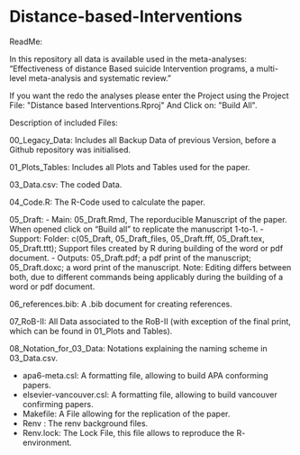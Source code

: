 # Distance-based-Interventions
ReadMe:

In this repository all data is available used in the meta-analyses: “Effectiveness of distance Based suicide Intervention programs, a multi-level meta-analysis and systematic review.”

If you want the redo the analyses please enter the Project using the Project File: "Distance based Interventions.Rproj"
And Click on: "Build All".

Description of included Files:

  00_Legacy_Data: Includes all Backup Data of previous Version, before a Github repository was initialised.

  01_Plots_Tables:  Includes all Plots and Tables used for the paper.
  
  03_Data.csv: The coded Data.
  
  04_Code.R: The R-Code used to calculate the paper. 
  
  05_Draft: 
	  - Main: 05_Draft.Rmd, The reporducible Manuscript of the paper. When opened click on 		“Build all” to replicate the manuscript 1-to-1.
	  - Support: Folder: c(05_Draft, 05_Draft_files, 05_Draft.fff, 05_Draft.tex, 05_Draft.ttt); 		Support files created by R during building of the word or pdf document.
	  - Outputs: 05_Draft.pdf; a pdf print of the manuscript; 05_Draft.doxc; a word print of the 	manuscript. Note: Editing differs between both, due to different commands being applicably 	during the building of a word or pdf document.

06_references.bib: A .bib document for creating references. 

07_RoB-II: All Data associated to the RoB-II (with exception of the final print, which can be found 	in 01_Plots and Tables).

08_Notation_for_03_Data: Notations explaining the naming scheme in 03_Data.csv.

- apa6-meta.csl:  A formatting file, allowing to build APA conforming papers.
- elsevier-vancouver.csl: A formatting file, allowing to build vancouver confirming papers.
- Makefile: A File allowing for the replication of the paper.
- Renv : The renv background files. 
- Renv.lock: The Lock File, this file allows to reproduce the R- environment.
